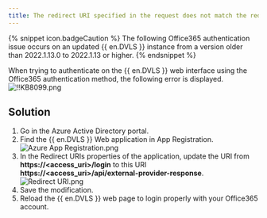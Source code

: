 ```yaml
---
title: The redirect URI specified in the request does not match the redirect URI configured for the application
---
```

{% snippet icon.badgeCaution %}
The following Office365 authentication issue occurs on an updated {{ en.DVLS }} instance from a version older than 2022.1.13.0 to 2022.1.13 or higher.
{% endsnippet %}

When trying to authenticate on the {{ en.DVLS }} web interface using the Office365 authentication method, the following error is displayed.  
![!!KB8099.png](https://webdevolutions.azureedge.net/docs/en/kb/KB8099.png)

## Solution

1. Go in the Azure Active Directory portal.
1. Find the {{ en.DVLS }} Web application in App Registration.  
![Azure App Registration.png](https://webdevolutions.azureedge.net/docs/en/kb/KB8100.png)
1. In the Redirect URIs properties of the application, update the URI from **https://<access_uri>/login** to this URI **https://<access_uri>/api/external-provider-response**.  
![Redirect URI.png](https://webdevolutions.azureedge.net/docs/en/kb/KB8101.png)
1. Save the modification.
1. Reload the {{ en.DVLS }} web page to login properly with your Office365 account.
